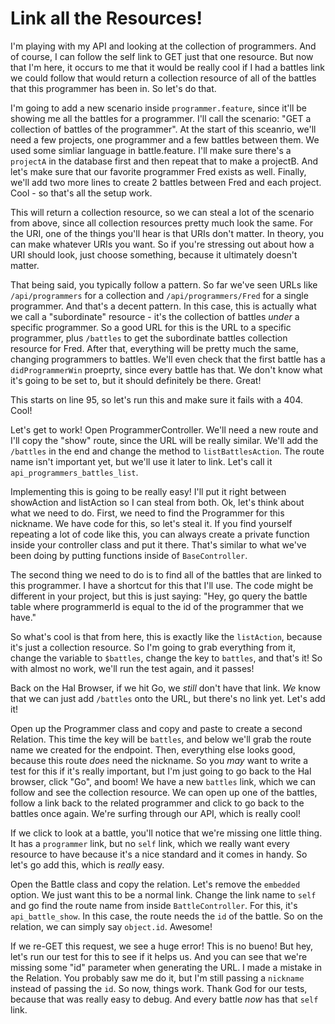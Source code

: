 Link all the Resources!
=======================

I'm playing with my API and looking at the collection of programmers. And
of course, I can follow the self link to GET just that one resource. But
now that I'm here, it occurs to me that it would be really cool if I had
a battles link we could follow that would return a collection resource of
all of the battles that this programmer has been in. So let's do that.

I'm going to add a new scenario inside ``programmer.feature``, since it'll
be showing me all the battles for a programmer. I'll call the scenario:
"GET a collection of battles of the programmer". At the start of this sceanrio,
we'll need a few projects, one programmer and a few battles between them. 
We used some simliar language in battle.feature. I'll make sure there's a 
``projectA`` in the database first and then repeat that to make a projectB. 
And let's make sure that our favorite programmer Fred exists as well. Finally, 
we'll add two more lines to create 2 battles between Fred and each project. 
Cool - so that's all the setup work.

This will return a collection resource, so we can steal a lot of the scenario
from above, since all collection resources pretty much look the same. For
the URI, one of the things you'll hear is that URIs don't matter. In theory,
you can make whatever URIs you want. So if you're stressing out about how
a URI should look, just choose something, because it ultimately doesn't matter.

That being said, you typically follow a pattern. So far we've seen URLs like
``/api/programmers`` for a collection and ``/api/programmers/Fred`` for a
single programmer. And that's a decent pattern. In this case, this is actually
what we call a "subordinate" resource - it's the collection of battles *under*
a specific programmer. So a good URL for this is the URL to a specific programmer,
plus ``/battles`` to get the subordinate battles collection resource for
Fred. After that, everything will be pretty much the same, changing programmers
to battles. We'll even check that the first battle has a ``didProgrammerWin``
proeprty, since every battle has that. We don't know what it's going to be
set to, but it should definitely be there. Great!

This starts on line 95, so let's run this and make sure it fails with a 404.
Cool!

Let's get to work! Open ProgrammerController. We'll need a new route and
I'll copy the "show" route, since the URL will be really similar. We'll
add the ``/battles`` in the end and change the method to ``listBattlesAction``.
The route name isn't important yet, but we'll use it later to link. Let's
call it ``api_programmers_battles_list``.

Implementing this is going to be really easy! I'll put it right between
showAction and listAction so I can steal from both. Ok, let's think about
what we need to do. First, we need to find the Programmer for this nickname.
We have code for this, so let's steal it. If you find yourself repeating
a lot of code like this, you can always create a private function inside
your controller class and put it there. That's similar to what we've been
doing by putting functions inside of ``BaseController``.

The second thing we need to do is to find all of the battles that are linked
to this programmer. I have a shortcut for this that I'll use. The code might
be different in your project, but this is just saying: "Hey, go query the
battle table where programmerId is equal to the id of the programmer that we
have."

So what's cool is that from here, this is exactly like the ``listAction``,
because it's just a collection resource. So I'm going to grab everything
from it, change the variable to ``$battles``, change the key to ``battles``,
and that's it! So with almost no work, we'll run the test again, and it
passes!

Back on the Hal Browser, if we hit Go, we *still* don't have that link. 
*We* know that we can just add ``/battles`` onto the URL, but there's no 
link yet. Let's add it!

Open up the Programmer class and copy and paste to create a second Relation.
This time the key will be ``battles``, and below we'll grab the route name
we created for the endpoint. Then, everything else looks good, because this
route *does* need the nickname. So you *may* want to write a test for this
if it's really important, but I'm just going to go back to the Hal browser,
click "Go", and boom! We have a new ``battles`` link, which we can follow
and see the collection resource. We can open up one of the battles, follow
a link back to the related programmer and click to go back to the battles
once again. We're surfing through our API, which is really cool!

If we click to look at a battle, you'll notice that we're missing one little
thing. It has a ``programmer`` link, but no ``self`` link, which we really
want every resource to have because it's a nice standard and it comes in
handy. So let's go add this, which is *really* easy.

Open the Battle class and copy the relation. Let's remove the ``embedded``
option. We just want this to be a normal link. Change the link name to
``self`` and go find the route name from inside ``BattleController``. 
For this, it's ``api_battle_show``. In this case, the route needs the ``id``
of the battle. So on the relation, we can simply say ``object.id``. Awesome!

If we re-GET this request, we see a huge error! This is no bueno! But hey, let's 
run our test for this to see if it helps us. And you can see that we're missing some 
"id" parameter when generating the URL. I made a mistake in the Relation. You probably 
saw me do it, but I'm still passing a ``nickname`` instead of passing the ``id``. So now, 
things work. Thank God for our tests, because that was really easy to debug. And every battle
*now* has that ``self`` link.
